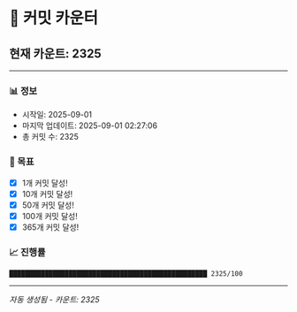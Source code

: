 # 🔢 커밋 카운터

## 현재 카운트: 2325

---

### 📊 정보
- 시작일: 2025-09-01
- 마지막 업데이트: 2025-09-01 02:27:06
- 총 커밋 수: 2325

### 🎯 목표
- [x] 1개 커밋 달성!
- [x] 10개 커밋 달성!
- [x] 50개 커밋 달성!
- [x] 100개 커밋 달성!
- [x] 365개 커밋 달성!

### 📈 진행률
```
██████████████████████████████████████████████████ 2325/100
```

---
*자동 생성됨 - 카운트: 2325*
